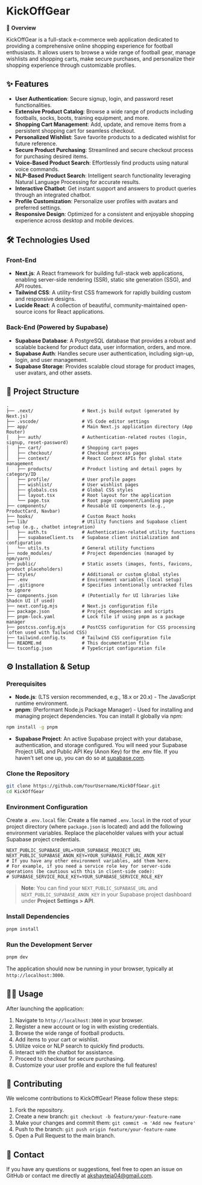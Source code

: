 # KickOffGear

🚀 **Overview**

KickOffGear is a full-stack e-commerce web application dedicated to providing a comprehensive online shopping experience for football enthusiasts. It allows users to browse a wide range of football gear, manage wishlists and shopping carts, make secure purchases, and personalize their shopping experience through customizable profiles.

## ✨ Features

- **User Authentication**: Secure signup, login, and password reset functionalities.
- **Extensive Product Catalog**: Browse a wide range of products including footballs, socks, boots, training equipment, and more.
- **Shopping Cart Management**: Add, update, and remove items from a persistent shopping cart for seamless checkout.
- **Personalized Wishlist**: Save favorite products to a dedicated wishlist for future reference.
- **Secure Product Purchasing**: Streamlined and secure checkout process for purchasing desired items.
- **Voice-Based Product Search**: Effortlessly find products using natural voice commands.
- **NLP-Based Product Search**: Intelligent search functionality leveraging Natural Language Processing for accurate results.
- **Interactive Chatbot**: Get instant support and answers to product queries through an integrated chatbot.
- **Profile Customization**: Personalize user profiles with avatars and preferred settings.
- **Responsive Design**: Optimized for a consistent and enjoyable shopping experience across desktop and mobile devices.

## 🛠️ Technologies Used

### Front-End
- **Next.js**: A React framework for building full-stack web applications, enabling server-side rendering (SSR), static site generation (SSG), and API routes.
- **Tailwind CSS**: A utility-first CSS framework for rapidly building custom and responsive designs.
- **Lucide React**: A collection of beautiful, community-maintained open-source icons for React applications.

### Back-End (Powered by Supabase)
- **Supabase Database**: A PostgreSQL database that provides a robust and scalable backend for product data, user information, orders, and more.
- **Supabase Auth**: Handles secure user authentication, including sign-up, login, and user management.
- **Supabase Storage**: Provides scalable cloud storage for product images, user avatars, and other assets.

## 📂 Project Structure

```
.
├── .next/                  # Next.js build output (generated by Next.js)
├── .vscode/                # VS Code editor settings
├── app/                    # Main Next.js application directory (App Router)
│   ├── auth/               # Authentication-related routes (login, signup, reset-password)
│   ├── cart/               # Shopping cart pages
│   ├── checkout/           # Checkout process pages
│   ├── context/            # React Context APIs for global state management
│   ├── products/           # Product listing and detail pages by category/ID
│   ├── profile/            # User profile pages
│   ├── wishlist/           # User wishlist pages
│   ├── globals.css         # Global CSS styles
│   ├── layout.tsx          # Root layout for the application
│   └── page.tsx            # Root page component/Landing page
├── components/             # Reusable UI components (e.g., ProductCard, Navbar)
├── hooks/                  # Custom React hooks
├── lib/                    # Utility functions and Supabase client setup (e.g., chatbot integration)
│   ├── auth.ts             # Authentication-related utility functions
│   ├── supabaseClient.ts   # Supabase client initialization and configuration
│   └── utils.ts            # General utility functions
├── node_modules/           # Project dependencies (managed by npm/yarn)
├── public/                 # Static assets (images, fonts, favicons, product placeholders)
├── styles/                 # Additional or custom global styles
├── .env                    # Environment variables (local setup)
├── .gitignore              # Specifies intentionally untracked files to ignore
├── components.json         # (Potentially for UI libraries like Shadcn UI if used)
├── next.config.mjs         # Next.js configuration file
├── package.json            # Project dependencies and scripts
├── pnpm-lock.yaml          # Lock file if using pnpm as a package manager
├── postcss.config.mjs      # PostCSS configuration for CSS processing (often used with Tailwind CSS)
├── tailwind.config.ts      # Tailwind CSS configuration file
├── README.md               # This documentation file
└── tsconfig.json           # TypeScript configuration file
```

## ⚙️ Installation & Setup

### Prerequisites

- **Node.js**: (LTS version recommended, e.g., 18.x or 20.x) - The JavaScript runtime environment.
- **pnpm**: (Performant Node.js Package Manager) - Used for installing and managing project dependencies. You can install it globally via npm:

```bash
npm install -g pnpm
```

- **Supabase Project**: An active Supabase project with your database, authentication, and storage configured. You will need your Supabase Project URL and Public API Key (Anon Key) for the .env file. If you haven't set one up, you can do so at [supabase.com](https://supabase.com).

### Clone the Repository

```bash
git clone https://github.com/YourUsername/KickOffGear.git
cd KickOffGear
```

### Environment Configuration

Create a `.env.local` file: Create a file named `.env.local` in the root of your project directory (where `package.json` is located) and add the following environment variables. Replace the placeholder values with your actual Supabase project credentials.

```env
NEXT_PUBLIC_SUPABASE_URL=YOUR_SUPABASE_PROJECT_URL
NEXT_PUBLIC_SUPABASE_ANON_KEY=YOUR_SUPABASE_PUBLIC_ANON_KEY
# If you have any other environment variables, add them here.
# For example, if you need a service role key for server-side operations (be cautious with this in client-side code):
# SUPABASE_SERVICE_ROLE_KEY=YOUR_SUPABASE_SERVICE_ROLE_KEY
```

> **Note**: You can find your `NEXT_PUBLIC_SUPABASE_URL` and `NEXT_PUBLIC_SUPABASE_ANON_KEY` in your Supabase project dashboard under **Project Settings > API**.

### Install Dependencies

```bash
pnpm install
```

### Run the Development Server

```bash
pnpm dev
```

The application should now be running in your browser, typically at `http://localhost:3000`.

## 🧑‍💻 Usage

After launching the application:

1. Navigate to `http://localhost:3000` in your browser.
2. Register a new account or log in with existing credentials.
3. Browse the wide range of football products.
4. Add items to your cart or wishlist.
5. Utilize voice or NLP search to quickly find products.
6. Interact with the chatbot for assistance.
7. Proceed to checkout for secure purchasing.
8. Customize your user profile and explore the full features!

## 🤝 Contributing

We welcome contributions to KickOffGear! Please follow these steps:

1. Fork the repository.
2. Create a new branch: `git checkout -b feature/your-feature-name`
3. Make your changes and commit them: `git commit -m 'Add new feature'`
4. Push to the branch: `git push origin feature/your-feature-name`
5. Open a Pull Request to the main branch.

## 📧 Contact

If you have any questions or suggestions, feel free to open an issue on GitHub or contact me directly at akshayteja04@gmail.com.
